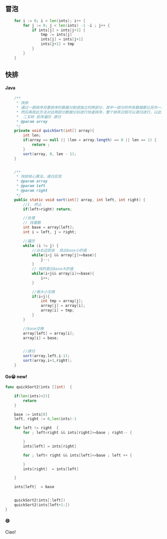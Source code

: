 
## 冒泡

```go
	for i := 0; i < len(ints); i++ {
		for j := 0; j < len(ints) -1 -i ; j++ {
			if ints[j] > ints[j+1] {
				tmp := ints[j]
				ints[j] = ints[j+1]
				ints[j+1] = tmp
			}
		}
	}
```

## 快排

<!-- tabs:start -->

#### **Java**

```java
    /**
     * 快排
     * 通过一趟排序将要排序的数据分割成独立的两部分，其中一部分的所有数据都比另外一部分的所有数据都要小，
     * 然后再按此方法对这两部分数据分别进行快速排序，整个排序过程可以递归进行，以此达到整个数据变成有序序列。
     *  二叉树 前序遍历 递归
     * @param array
     */
    private void quickSort(int[] array){
        int len;
        if(array == null || (len = array.length) == 0 || len == 1) {
            return ;
        }
        sort(array, 0, len - 1);
    }


    /**
     * 快排核心算法，递归实现
     * @param array
     * @param left
     * @param right
     */
    public static void sort(int[] array, int left, int right) {
        //1. 终止
        if(left>right) return;

        //处理
        // 找基数
        int base = array[left];
        int i = left, j = right;

        //遍历
        while (i != j) {
            //从右边到坐  找比base小的值
            while(i<j && array[j]>=base){
                j--;
            }
            // 找的是比base大的值
            while(i<j&& array[i]<=base){
                i++;
            }

            //做大小交换
            if(i<j){
                int tmp = array[j];
                array[j] = array[i];
                array[i] = tmp;
            }
        }

        //base交换
        array[left] = array[i];
        array[i] = base;


        //递归
        sort(array,left,i-1);
        sort(array,i+1,right);
    }

```

#### **Go😀 <span class="tab-badge">new!</span>**

```go
func quickSort2(ints []int)  {

	if(len(ints)<2){
		return
	}

	base := ints[0]
	left, right := 0,len(ints)-1

	for left != right  {
		for ; left<right && ints[right]>=base ; right-- {

		}
		ints[left] = ints[right]

		for ; left< right && ints[left]<=base ; left ++ {

		}
		ints[right]	 = ints[left]

	}

	ints[left]  = base


	quickSort2(ints[:left])
	quickSort2(ints[left+1:])
}
```

#### **:smile:**

Ciao!


<!-- tabs:end -->

<!-- - [工具箱](#工具箱)
- [回溯](#回溯)
- [双指针](#双指针)
- [快慢指针](#快慢指针)
- [前缀和](#前缀和)
- [差分](#差分)
- [二维数组花式](#二维数组花式)
	- [旋转](#旋转)
- [二分搜索](#二分搜索)
- [滑动窗口](#滑动窗口)
- [递归反转链表](#递归反转链表)
- [LRU 算法](#lru-算法)
- [数组中以O(1) 删除元素](#数组中以o1-删除元素)
- [单调队列设计](#单调队列设计)
- [二叉树](#二叉树)
- [BST (二叉搜索树)](#bst-二叉搜索树) -->